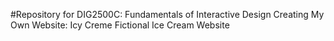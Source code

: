 #Repository for DIG2500C: Fundamentals of Interactive Design
Creating My Own Website: Icy Creme
Fictional Ice Cream Website
